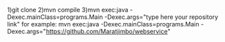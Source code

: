 1)git clone
2)mvn compile
3)mvn exec:java -Dexec.mainClass=programs.Main -Dexec.args="type here your repository link"
for example:
mvn exec:java -Dexec.mainClass=programs.Main -Dexec.args="https://github.com/Maratjimbo/webservice"